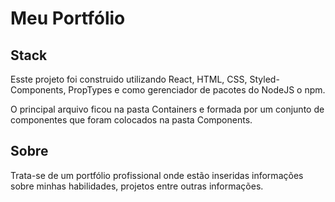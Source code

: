 # Meu Portfólio


## Stack

Esste projeto foi construido utilizando React, HTML, CSS, Styled-Components, PropTypes e como gerenciador de pacotes do NodeJS o npm.

O principal arquivo ficou na pasta Containers e formada por um conjunto de componentes que foram colocados na pasta Components.

## Sobre

Trata-se de um portfólio profissional onde estão inseridas informações sobre minhas habilidades, projetos entre outras informações.
